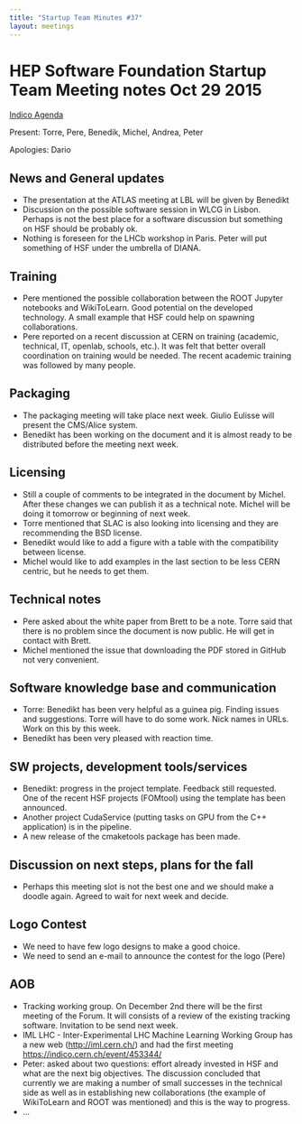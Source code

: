 ```yaml
---
title: "Startup Team Minutes #37"
layout: meetings
---
```


# HEP Software Foundation Startup Team Meeting notes Oct 29 2015

[Indico Agenda](https://indico.cern.ch/event/458590/)

Present: Torre, Pere, Benedik, Michel, Andrea, Peter

Apologies: Dario

## News and General updates

- The presentation at the ATLAS meeting at LBL will be given by Benedikt
- Discussion on the possible software session in WLCG in Lisbon. Perhaps is not
  the best place for a software discussion but something on HSF should be
  probably ok.
- Nothing is foreseen for the LHCb workshop in Paris. Peter will put something
  of HSF under the umbrella of DIANA.

## Training

- Pere mentioned the possible collaboration between the ROOT Jupyter notebooks
  and WikiToLearn. Good potential on the developed technology. A small example
  that HSF could help on spawning collaborations.
- Pere reported on a recent discussion at CERN on training (academic, technical,
  IT, openlab, schools, etc.). It was felt that better overall coordination on
  training would be needed. The recent academic training was followed by many
  people.

## Packaging

- The packaging meeting will take place next week. Giulio Eulisse will present
  the CMS/Alice system.
- Benedikt has been working on the document and it is almost ready to be
  distributed before the meeting next week.

## Licensing

- Still a couple of comments to be integrated in the document by Michel. After
  these changes we can publish it as a technical note. Michel will be doing it
  tomorrow or beginning of next week.
- Torre mentioned that SLAC is also looking into licensing and they are
  recommending the BSD license.
- Benedikt would like to add a figure with a table with the compatibility
  between license.
- Michel would like to add examples in the last section to be less CERN centric,
  but he needs to get them.

## Technical notes

- Pere asked about the white paper from Brett to be a note. Torre said that
  there is no problem since the document is now public. He will get in contact
  with Brett.
- Michel mentioned the issue that downloading the PDF stored in GitHub not very
  convenient.

## Software knowledge base and communication

- Torre: Benedikt has been very helpful as a guinea pig. Finding issues and
  suggestions. Torre will have to do some work. Nick names in URLs. Work on this
  by this week.
- Benedikt has been very pleased with reaction time.

## SW projects, development tools/services

- Benedikt: progress in the project template. Feedback still requested. One of
  the recent HSF projects (FOMtool) using the template has been announced.
- Another project CudaService (putting tasks on GPU from the C++ application) is
  in the pipeline.
- A new release of the cmaketools package has been made.

## Discussion on next steps, plans for the fall

- Perhaps this meeting slot is not the best one and we should make a doodle
  again. Agreed to wait for next week and decide.

## Logo Contest

- We need to have few logo designs to make a good choice.
- We need to send an e-mail to announce the contest for the logo (Pere)

## AOB

- Tracking working group. On December 2nd there will be the first meeting of the
  Forum. It will consists of a review of the existing tracking software.
  Invitation to be send next week.
- IML LHC - Inter-Experimental LHC Machine Learning Working Group has a new web
  (http://iml.cern.ch/) and had the first meeting
  https://indico.cern.ch/event/453344/
- Peter: asked about two questions: effort already invested in HSF and what are
  the next big objectives. The discussion concluded that currently we are making
  a number of small successes in the technical side as well as in establishing
  new collaborations (the example of WikiToLearn and ROOT was mentioned) and
  this is the way to progress.
- ...
